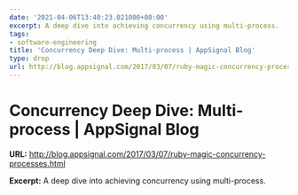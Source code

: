 ```yaml
---
date: '2021-04-06T13:40:23.021000+00:00'
excerpt: A deep dive into achieving concurrency using multi-process.
tags:
- software-engineering
title: 'Concurrency Deep Dive: Multi-process | AppSignal Blog'
type: drop
url: http://blog.appsignal.com/2017/03/07/ruby-magic-concurrency-processes.html
---
```


# Concurrency Deep Dive: Multi-process | AppSignal Blog

**URL:** http://blog.appsignal.com/2017/03/07/ruby-magic-concurrency-processes.html

**Excerpt:** A deep dive into achieving concurrency using multi-process.
